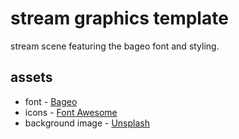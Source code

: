 # stream graphics template
 stream scene featuring the bageo font and styling.
## assets
- font - [Bageo](https://creativemarket.com/Omar_Ichigo/6234998-Bageo)
- icons - [Font Awesome](https://fontawesome.com/)
- background image - [Unsplash](https://unsplash.com/photos/0v_1TPz1uXw)
